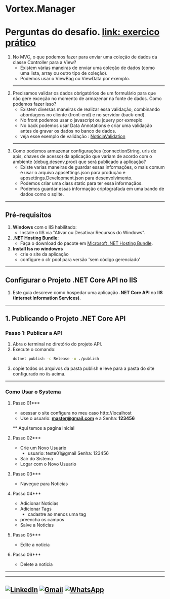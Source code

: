 # Vortex.Manager
 
# Perguntas do desafio. [link: exercico prático](https://github.com/augusto95cesar/Vortex.Manager/blob/master/Vortex.Docs/Portal%20Not%C3%ADcias%20-%20Vortex.pdf) 

1) No MVC, o que podemos fazer para enviar uma coleção de dados da classe
Controller para a View?
    - Existem várias maneiras de enviar uma coleção de dados (como uma lista, array ou outro tipo de coleção).
    - Podemos usar o ViewBag ou ViewData por exemplo.
    ---
2) Precisamos validar os dados obrigatórios de um formulário para que não gere
exceção no momento de armazenar na fonte de dados. Como podemos fazer isso?
    - Existem diversas maneiras de realizar essa validação, combinando abordagens no cliente (front-end) e no servidor (back-end).
    - No front podemos usar o javascript ou jquery por exmeplo
    - No back podemos usar Data Annotations e criar uma validação antes de gravar os dados no banco de dados.
    - veja esse exemplo de validação : [NoticiaValidation](https://github.com/augusto95cesar/Vortex.Manager/blob/master/Vortex.Proj.Web/Vortex.Manager.Application/Validations/NoticiaValidation.cs)
    ---
3) Como podemos armazenar configurações (connectionString, urls de apis, chaves de
acesso) da aplicação que variam de acordo com o ambiente (debug,desenv,prod) que
será publicado a aplicação?
    - Existe varias maneiras de guardar essas informações, o mais comum é usar o arquivo appsettings.json para produção e appsettings.Development.json para desenvolvimento.
    - Podemos criar uma class static para ter essa informaçãos. 
    - Podemos guardar essas informação criptografada em uma bando de dados como o sqlite.

---

## **Pré-requisitos**
1. **Windows** com o IIS habilitado:
   - Instale o IIS via "Ativar ou Desativar Recursos do Windows".
2. **.NET Hosting Bundle**:
   - Faça o download do pacote em [Microsoft .NET Hosting Bundle](https://dotnet.microsoft.com/download/dotnet). 
3. **Install Iss no windowns**
    - crie o site da aplicação
    - configure o clr pool para versão 'sem código gerenciado' 

---
## Configurar o Projeto .NET Core API no IIS

1. Este guia descreve como hospedar uma aplicação **.NET Core API** no **IIS (Internet Information Services)**.

---
 
## **1. Publicando o Projeto .NET Core API**
### Passo 1: Publicar a API
1. Abra o terminal no diretório do projeto API.
2. Execute o comando:
    ```bash
    dotnet publish -c Release -o ./publish
    ```
3. copie todos os arquivos da pasta publish e leve para a pasta do site configurado no iis acima.
  
---
 
### Como Usar o Systema
1. Passo 01***
	- acessar o site configura no meu caso http://localhost 
	- Use o usuario: **master@gmail.com** e a Senha: **123456**
	
	** Aqui temos a pagina inicial

2. Passo 02***
	- Crie um Novo Usuario
		- usuario: teste01@gmail  Senha: 123456
	- Sair do Sistema 
    - Logar com o Novo Usuario

3. Passo 03***
	- Navegue para Noticias
	
4. Passo 04***
	- Adicionar Noticias
	- Adicionar Tags
        - cadastre ao menos uma tag
    - preencha os campos
	- Salve a Noticias
	
5. Passo 05***
	- Edite a noticia 

5. Passo 06***
	- Delete a noticia 

---



---
[![LinkedIn](https://img.shields.io/badge/-LinkedIn-0077B5?style=for-the-badge&logo=linkedin&logoColor=white)](https://www.linkedin.com/in/augusto-cesar-61045b167)
[![Gmail](https://img.shields.io/badge/-Gmail-D14836?style=for-the-badge&logo=gmail&logoColor=white)](mailto:augusto95cesar@gmail.com)
[![WhatsApp](https://img.shields.io/badge/-WhatsApp-25D366?style=for-the-badge&logo=whatsapp&logoColor=white)](https://wa.me/5562991399381)
---